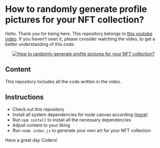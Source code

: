 # How to randomly generate profile pictures for your NFT collection?

Hello. Thank you for being here. This repository belongs to [this youtube video](https://www.youtube.com/watch?v=LW1i-ax%20SoYE).
If you haven't seen it, please consider watching the video, to get a better understanding of this code.


<p align="center">
  <a href="https://www.youtube.com/watch?v=LW1i-axSoYE" target="_blank">
    <img src="http://i3.ytimg.com/vi/LW1i-axSoYE/hqdefault.jpg" alt="How to randomly generate profile pictures for your NFT collection?">
  </a>
</p>

## Content

This repository includes all the code written in the video.

## Instructions
* Check out this repository
* Install all system dependencies for node canvas according ([more](https://github.com/Automattic/node-canvas#compiling))
* Run `npm install` to install all the necessary dependencies
* Adjust content to your liking
* Run `node index.js` to generate your own art for your NFT collection

Have a great day Coders!